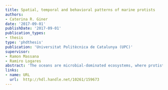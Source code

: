 ```yaml
---
title: Spatial, temporal and behavioral patterns of marine protists
authors: 
- Caterina R. Giner
date: '2017-09-01'
publishDate: '2017-09-01'
publication_types:
- thesis
type: 'phdthesis'
publication: 'Universitat Politècnica de Catalunya (UPC)'
supervisor:
- Ramon Massana
- Ramiro Logares
abstract: 'The oceans are microbial-dominated ecosystems, where protists (single-celled eukaryotes) play fundamental roles performing multiple functions as primary producers, consumers, decomposers as well as trophic linkers in aquatic food webs. Due to their ecological relevance, it is important to characterize protist communities along temporal and spatial gradients to understand their biogeography and dynamics. This will allow us to infer the processes that drive the assembly of protist communities. In this dissertation, we focused in the study of natural protists communities aiming to understand their distributions and responses within different dimensions. We first focused in the temporal dimension, analyzing the dynamics of pico- and nanoeukaryotic communities, aiming to characterize the diverse strategies of their members and to determine seasonality. We identified an annual seasonal pattern in the protist community as well as in several composing taxa. Then, we addressed the spatial dimension, analyzing the changes in community composition along the water column in 13 stations distributed in the global ocean, exploring also the vertical variation in the relative metabolic activity of different taxa. Our results showed a clear vertical stratification of the community and indicated that the mesopelagic layer is the region where most taxonomic groups were more metabolically active. Another aim of this thesis was to explore the response of natural protists to chemical signals. The ocean is a complex ecosystem with nutrients heterogeneously distributed along several patches, so there may be a lot of chemical gradients promoting diverse responses on marine microbes. For that purpose, we performed chemotactic experiments to identify individual responses towards different attractants within a natural protist community. The experimental results showed a preferential response towards some of the tested chemical cues, mainly bacterial exudates. Finally, since studies on microbial diversity generally use the relative abundances of phylotypes in a given sample, we explored the relationship between the latter relative abundances to cell abundances in several chosen taxa. In sum, this dissertation determines temporal and spatial patterns in protists communities as well as chemotactic preferences in different taxa, contributing to broaden our understanding of the structuring processes operating across temporal, spatial and behavioral dimensions in the protist world'
links:
- name: URL
  url:  http://hdl.handle.net/10261/159673
---
```


